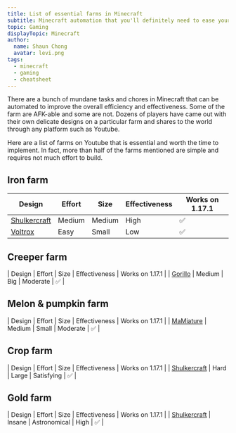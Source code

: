```yaml
---
title: List of essential farms in Minecraft
subtitle: Minecraft automation that you'll definitely need to ease your playthrough in the game
topic: Gaming
displayTopic: Minecraft
author:
  name: Shaun Chong
  avatar: levi.png
tags:
  - minecraft
  - gaming
  - cheatsheet
---
```


There are a bunch of mundane tasks and chores in Minecraft that can be automated to improve the overall efficiency and effectiveness. Some of the farm are AFK-able and some are not. Dozens of players have came out with their own delicate designs on a particular farm and shares to the world through any platform such as Youtube.

Here are a list of farms on Youtube that is essential and worth the time to implement. In fact, more than half of the farms mentioned are simple and requires not much effort to build.

## Iron farm

| Design                                                      | Effort | Size   | Effectiveness | Works on 1.17.1 |
| ----------------------------------------------------------- | ------ | ------ | ------------- | --------------- |
| [Shulkercraft](https://www.youtube.com/watch?v=MMsYeKntoEI) | Medium | Medium | High          | ✅              |
| [Voltrox](https://www.youtube.com/watch?v=np7NEx2KdYU)      | Easy   | Small  | Low           | ✅              |

## Creeper farm

| Design | Effort | Size | Effectiveness | Works on 1.17.1 |
| [Gorillo](https://www.youtube.com/watch?v=Thuh5XOVJ48) | Medium | Big | Moderate | ✅ |

## Melon & pumpkin farm

| Design | Effort | Size | Effectiveness | Works on 1.17.1 |
| [MaMiature](https://www.youtube.com/watch?v=BjOmK2GQ3bE) | Medium | Small | Moderate | ✅ |

## Crop farm

| Design | Effort | Size | Effectiveness | Works on 1.17.1 |
| [Shulkercraft](https://www.youtube.com/watch?v=q0bq-RnttBU) | Hard | Large | Satisfying | ✅ |

## Gold farm

| Design | Effort | Size | Effectiveness | Works on 1.17.1 |
| [Shulkercraft](https://www.youtube.com/watch?v=twL1dt1gOP0) | Insane | Astronomical | High | ✅ |
